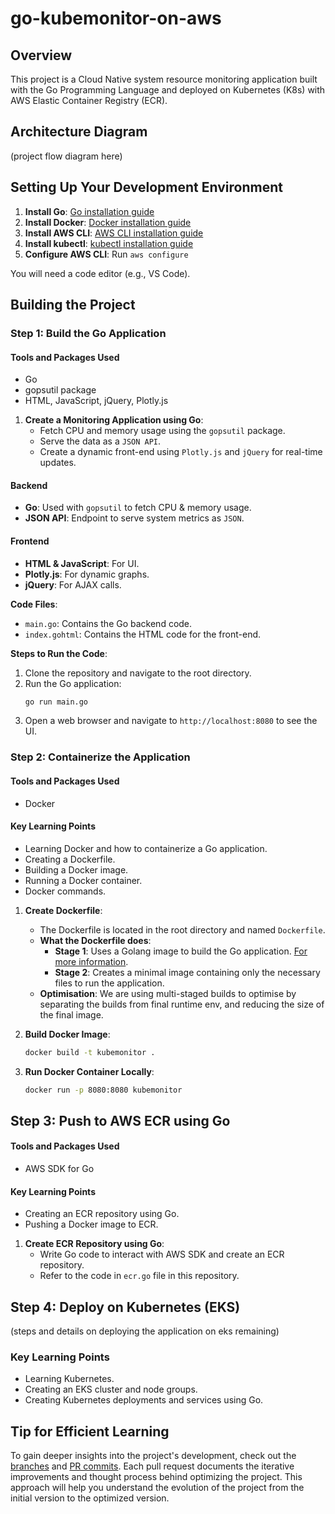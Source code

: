 # go-kubemonitor-on-aws

## Overview

This project is a Cloud Native system resource monitoring application built with the Go Programming Language and deployed on Kubernetes (K8s) with AWS Elastic Container Registry (ECR).

## Architecture Diagram

(project flow diagram here)

## Setting Up Your Development Environment

1. **Install Go**: [Go installation guide](https://golang.org/doc/install)
2. **Install Docker**: [Docker installation guide](https://docs.docker.com/get-docker/)
3. **Install AWS CLI**: [AWS CLI installation guide](https://docs.aws.amazon.com/cli/latest/userguide/install-cliv2.html)
4. **Install kubectl**: [kubectl installation guide](https://kubernetes.io/docs/tasks/tools/install-kubectl/)
5. **Configure AWS CLI**: Run `aws configure`

You will need a code editor (e.g., VS Code).

## Building the Project

### Step 1: Build the Go Application

#### Tools and Packages Used
- Go
- gopsutil package
- HTML, JavaScript, jQuery, Plotly.js

1. **Create a Monitoring Application using Go**:
    - Fetch CPU and memory usage using the `gopsutil` package.
    - Serve the data as a `JSON API`.
    - Create a dynamic front-end using `Plotly.js` and `jQuery` for real-time updates.

#### Backend
- **Go**: Used with `gopsutil` to fetch CPU & memory usage.
- **JSON API**: Endpoint to serve system metrics as `JSON`.

#### Frontend
- **HTML & JavaScript**: For UI.
- **Plotly.js**: For dynamic graphs.
- **jQuery**: For AJAX calls.

**Code Files**:
- `main.go`: Contains the Go backend code.
- `index.gohtml`: Contains the HTML code for the front-end.

**Steps to Run the Code**:
1. Clone the repository and navigate to the root directory.
2. Run the Go application:
    ```sh
    go run main.go
    ```
3. Open a web browser and navigate to `http://localhost:8080` to see the UI.

### Step 2: Containerize the Application

#### Tools and Packages Used
- Docker

#### Key Learning Points
- Learning Docker and how to containerize a Go application.
- Creating a Dockerfile.
- Building a Docker image.
- Running a Docker container.
- Docker commands.

1. **Create Dockerfile**:
    - The Dockerfile is located in the root directory and named `Dockerfile`.
    - **What the Dockerfile does**:
        - **Stage 1**: Uses a Golang image to build the Go application. [For more information](https://hub.docker.com/_/golang).
        - **Stage 2**: Creates a minimal image containing only the necessary files to run the application.
    - **Optimisation**: We are using multi-staged builds to optimise by separating the builds from final runtime env, and reducing the size of the final image.


2. **Build Docker Image**:
    ```sh
    docker build -t kubemonitor .
    ```

3. **Run Docker Container Locally**:
    ```sh
    docker run -p 8080:8080 kubemonitor
    ```

## Step 3: Push to AWS ECR using Go

#### Tools and Packages Used
- AWS SDK for Go

#### Key Learning Points
- Creating an ECR repository using Go.
- Pushing a Docker image to ECR.

1. **Create ECR Repository using Go**:
    - Write Go code to interact with AWS SDK and create an ECR repository.
    - Refer to the code in `ecr.go` file in this repository.

## Step 4: Deploy on Kubernetes (EKS)

(steps and details on deploying the application on eks remaining)

### Key Learning Points
- Learning Kubernetes.
- Creating an EKS cluster and node groups.
- Creating Kubernetes deployments and services using Go.


## Tip for Efficient Learning
To gain deeper insights into the project's development, check out the [branches](https://github.com/fykaa/go-kubemonitor-on-aws/branches) and [PR commits](https://github.com/fykaa/go-kubemonitor-on-aws/pulls?q=is%3Apr+label%3Aoptimization+). Each pull request documents the iterative improvements and thought process behind optimizing the project. This approach will help you understand the evolution of the project from the initial version to the optimized version.
